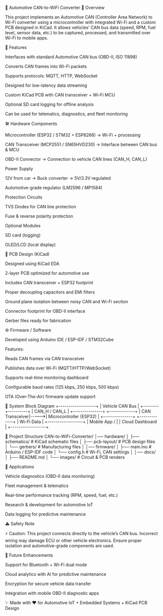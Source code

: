🚗 Automotive CAN-to-WiFi Converter
📌 Overview

This project implements an Automotive CAN (Controller Area Network) to Wi-Fi converter using a microcontroller with integrated Wi-Fi and a custom PCB designed in KiCad.
It allows vehicles’ CAN bus data (speed, RPM, fuel level, sensor data, etc.) to be captured, processed, and transmitted over Wi-Fi to mobile apps.

🚀 Features

Interfaces with standard Automotive CAN bus (OBD-II, ISO 11898)

Converts CAN frames into Wi-Fi packets

Supports protocols: MQTT, HTTP, WebSocket

Designed for low-latency data streaming

Custom KiCad PCB with CAN transceiver + Wi-Fi MCU

Optional SD card logging for offline analysis

Can be used for telematics, diagnostics, and fleet monitoring

🛠️ Hardware Components

Microcontroller (ESP32 / STM32 + ESP8266) → Wi-Fi + processing

CAN Transceiver (MCP2551 / SN65HVD230) → Interface between CAN bus & MCU

OBD-II Connector → Connection to vehicle CAN lines (CAN_H, CAN_L)

Power Supply

12V from car → Buck converter → 5V/3.3V regulated

Automotive-grade regulator (LM2596 / MP1584)

Protection Circuits

TVS Diodes for CAN line protection

Fuse & reverse polarity protection

Optional Modules

SD card (logging)

OLED/LCD (local display)

📐 PCB Design (KiCad)

Designed using KiCad EDA

2-layer PCB optimized for automotive use

Includes CAN transceiver + ESP32 footprint

Proper decoupling capacitors and EMI filters

Ground plane isolation between noisy CAN and Wi-Fi section

Connector footprint for OBD-II interface

Gerber files ready for fabrication

⚙️ Firmware / Software

Developed using Arduino IDE / ESP-IDF / STM32Cube

Features:

Reads CAN frames via CAN transceiver

Publishes data over Wi-Fi (MQTT/HTTP/WebSocket)

Supports real-time monitoring dashboard

Configurable baud rates (125 kbps, 250 kbps, 500 kbps)

OTA (Over-The-Air) firmware update support

🔌 System Block Diagram
          +-------------------+
          |   Vehicle CAN Bus |
          +--------+----------+
                   |
             CAN_H / CAN_L
                   |
           +---------------+       +-------------+
           | CAN Transceiver|----->| Microcontroller (ESP32) |
           +---------------+       +-------------+
                                          |
                                      Wi-Fi Data
                                          |
                                 +------------------+
                                 |  Mobile App /    |
                                 |  Cloud Dashboard |
                                 +------------------+

📂 Project Structure
CAN-to-WiFi-Converter/
│── hardware/
│   ├── schematics/        # KiCad schematic files
│   ├── pcb-layout/        # PCB design files
│   └── gerbers/           # Manufacturing files
│
│── firmware/
│   ├── main.ino           # Arduino / ESP-IDF code
│   └── config.h           # Wi-Fi, CAN settings
│
│── docs/
│   ├── README.md
│   └── images/            # Circuit & PCB renders

🧩 Applications

Vehicle diagnostics (OBD-II data monitoring)

Fleet management & telematics

Real-time performance tracking (RPM, speed, fuel, etc.)

Research & development for automotive IoT

Data logging for predictive maintenance

⚠️ Safety Note

⚡ Caution: This project connects directly to the vehicle’s CAN bus. Incorrect wiring may damage ECU or other vehicle electronics. Ensure proper isolation and automotive-grade components are used.

📖 Future Enhancements

Support for Bluetooth + Wi-Fi dual mode

Cloud analytics with AI for predictive maintenance

Encryption for secure vehicle data transfer

Integration with mobile OBD-II diagnostic apps

✨ Made with ❤️ for Automotive IoT + Embedded Systems + KiCad PCB Design
